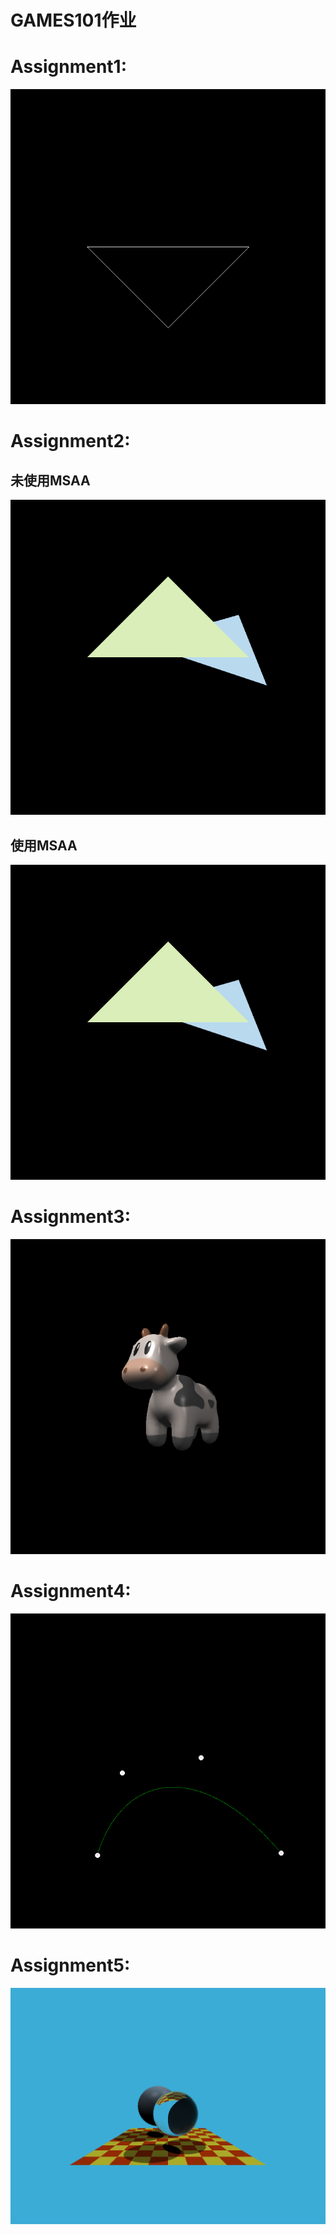 # GAMES101作业
# Assignment1:<br/>
![Alt text](https://github.com/Airccode/HW-GAMS101/blob/main/Assignment1/image.png)<br/>
# Assignment2:<br/>
## 未使用MSAA<br/>
![Alt text](https://github.com/Airccode/HW-GAMS101/blob/main/Assignment2/image0.png)<br/>
## 使用MSAA<br/>
![Alt text](https://github.com/Airccode/HW-GAMS101/blob/main/Assignment2/output.png)<br/>
# Assignment3:<br/>
![Alt text](https://github.com/Airccode/HW-GAMS101/blob/main/Assignment3/output.png)<br/>
# Assignment4:<br/>
![Alt text](https://github.com/Airccode/HW-GAMS101/blob/main/Assignment4/my_bezier_curve.png)<br/>
# Assignment5:<br/>
![Alt text](https://github.com/Airccode/HW-GAMS101/blob/main/Assignment5/binary.png)<br/>

